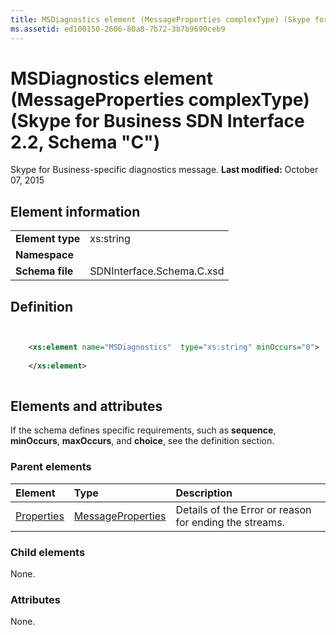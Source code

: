 ```yaml
---
title: MSDiagnostics element (MessageProperties complexType) (Skype for Business SDN Interface 2.2, Schema "C")
ms.assetid: ed100150-2606-80a8-7b72-3b7b9690ceb9
---
```



# MSDiagnostics element (MessageProperties complexType) (Skype for Business SDN Interface 2.2, Schema "C")
Skype for Business-specific diagnostics message. 
 **Last modified:** October 07, 2015
  
    
    


## Element information


|||
|:-----|:-----|
|**Element type**|xs:string |
|**Namespace**||
|**Schema file**|SDNInterface.Schema.C.xsd |
   

## Definition


```XML


    <xs:element name="MSDiagnostics"  type="xs:string" minOccurs="0">
    
    </xs:element>
  
```


## Elements and attributes

If the schema defines specific requirements, such as **sequence**, **minOccurs**, **maxOccurs**, and **choice**, see the definition section. 
  
    
    

### Parent elements



|**Element**|**Type**|**Description**|
|:-----|:-----|:-----|
| [Properties](properties-element-messagetype-complextype.md)| [MessageProperties](messageproperties-complextype-1.md)|Details of the Error or reason for ending the streams. |
   

### Child elements

None. 
  
    
    

### Attributes

None. 
  
    
    

